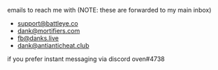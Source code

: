 emails to reach me with (NOTE: these are forwarded to my main inbox)
 - support@battleye.co
 - dank@mortifiers.com
 - fb@danks.live
 - dank@antianticheat.club

if you prefer instant messaging via discord
oven#4738
